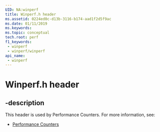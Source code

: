 ```yaml
---
UID: NA:winperf
title: Winperf.h header
ms.assetid: 0224ed0c-d13b-3116-b174-aad1f2d5f9ac
ms.date: 01/11/2019
ms.keywords: 
ms.topic: conceptual
tech.root: perf
f1_keywords:
 - winperf
 - winperf/winperf
api_name:
 - winperf
---
```


# Winperf.h header


## -description

This header is used by Performance Counters. For more information, see:

- [Performance Counters](../_perf/index.md)

